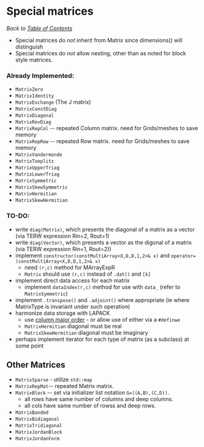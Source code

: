 # Special matrices

_Back to [Table of Contents](../README.md)_

* Special matrices do *not* inherit from Matrix since dimensions() will distinguish
* Special matrices do *not* allow nesting, other than as noted for block style matrices.


### Already Implemented:
* `MatrixZero`
* `MatrixIdentity`
* `MatrixExchange` (The J matrix)
* `MatrixConstDiag`
* `MatrixDiagonal`
* `MatrixRevDiag`  
* `MatrixRepCol` -- repeated Column matrix. need for Grids/meshes to save memory
* `MatrixRepRow` -- repeated Row matrix. need for Grids/meshes to save memory
* `MatrixVandermonde`
* `MatrixToeplitz`
* `MatrixUpperTriag`
* `MatrixLowerTriag`
* `MatrixSymmetric`
* `MatrixSkewSymmetric`
* `MatrixHermitian`
* `MatrixSkewHermitian`

### TO-DO:
 
* write `diag(Matrix)`, which presents the diagonal of a matrix as a vector (via TERW expression Rin=2, Rout=1)
* write `diag(Vector)`, which presents a vector as the digonal of a matrix (via TERW expression Rin=1, Rout=2))
* implement `constructor(constMultiArray<X,D,D,1,2>& x)` and `operator=(constMultiArray<X,D,D,1,2>& x)`
   * need `(r,c)` method for MArrayExpR
   * `Matrix` should use `(r,c)` instead of `.dat()` and `[k]`
* implement direct data access for each matrix
  * implement `dataIndex(r,c)` method for use with `data_`  (refer to `MatrixSymmetric`)
* implement `.transpose()` and `.adjoint()` where appropriate (ie where MatrixType is invariant under such operation)
* harmonize data storage with LAPACK
   * use [column major order](https://en.wikipedia.org/wiki/Row-_and_column-major_order) - or allow use of either via a `#definwe`
   * `MatrixHermitian` diagonal must be real
   * `MatrixSkewHermitian` diagonal must be imaginary
* perhaps implement iterator for each type of matrix (as a subclass) at some point

## Other Matrices
* `MatrixSparse` - utilize `std::map`
* `MatrixRepMat`-- repeated Matrix matrix.
* `MatrixBlock` -- set via initializer list notation `G=((A,B),(C,D))`.  
   * all rows have same number of columns and deep columns.
   * all cols have same number of rowss and deep rows.
* `MatrixBanded`
* `MatrixBidiagonal` 
* `MatrixTridiagonal` 
* `MatrixJordanBlock`
* `MatrixJordanForm`



